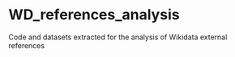 # WD_references_analysis
Code and datasets extracted for the analysis of Wikidata external references
